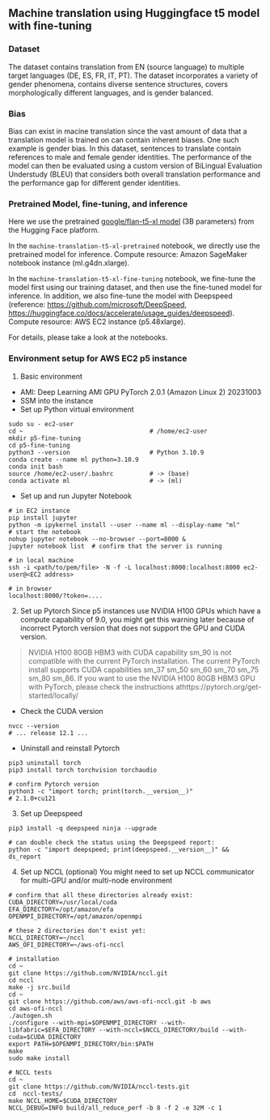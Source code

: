 ## Machine translation using Huggingface t5 model with fine-tuning

### Dataset
The dataset contains translation from EN (source language) to multiple target languages (DE, ES, FR, IT, PT). The dataset incorporates a variety of gender phenomena, contains diverse sentence structures, covers morphologically different languages, and is gender balanced. 

### Bias
Bias can exist in macine translation since the vast amount of data that a translation model is trained on can contain inherent biases. One such example is gender bias. In this dataset, sentences to translate contain references to male and female gender identities. The performance of the model can then be evaluated using a custom version of BiLingual Evaluation Understudy (BLEU) that considers both overall translation performance and the performance gap for different gender identities.

### Pretrained Model, fine-tuning, and inference

Here we use the pretrained [google/flan-t5-xl model](https://huggingface.co/google/flan-t5-xl) (3B parameters) from the Hugging Face platform.

In the `machine-translation-t5-xl-pretrained` notebook, we directly use the pretrained model for inference. Compute resource: Amazon SageMaker notebook instance (ml.g4dn.xlarge).

In the `machine-translation-t5-xl-fine-tuning` notebook, we fine-tune the model first using our training dataset, and then use the fine-tuned model for inference. In addition, we also fine-tune the model with Deepspeed (reference: https://github.com/microsoft/DeepSpeed, https://huggingface.co/docs/accelerate/usage_guides/deepspeed). Compute resource: AWS EC2 instance (p5.48xlarge).

For details, please take a look at the notebooks.

### Environment setup for AWS EC2 p5 instance

1. Basic environment

- AMI: Deep Learning AMI GPU PyTorch 2.0.1 (Amazon Linux 2) 20231003
- SSM into the instance
- Set up Python virtual environment
```
sudo su - ec2-user
cd ~                                   # /home/ec2-user
mkdir p5-fine-tuning
cd p5-fine-tuning
python3 --version                      # Python 3.10.9
conda create --name ml python=3.10.9
conda init bash
source /home/ec2-user/.bashrc          # -> (base)
conda activate ml                      # -> (ml)
```
- Set up and run Jupyter Notebook
```
# in EC2 instance
pip install jupyter
python -m ipykernel install --user --name ml --display-name "ml"
# start the notebook
nohup jupyter notebook --no-browser --port=8000 &
jupyter notebook list  # confirm that the server is running

# in local machine
ssh -i <path/to/pem/file> -N -f -L localhost:8000:localhost:8000 ec2-user@<EC2 address>

# in browser
localhost:8000/?token=....
```

2. Set up Pytorch
Since p5 instances use NVIDIA H100 GPUs which have a compute capability of 9.0, you might get this warning later because of incorrect Pytorch version that does not support the GPU and CUDA version.

>NVIDIA H100 80GB HBM3 with CUDA capability sm_90 is not compatible with the current PyTorch installation.
The current PyTorch install supports CUDA capabilities sm_37 sm_50 sm_60 sm_70 sm_75 sm_80 sm_86.
If you want to use the NVIDIA H100 80GB HBM3 GPU with PyTorch, please check the instructions athttps://pytorch.org/get-started/locally/


- Check the CUDA version
```
nvcc --version
# ... release 12.1 ...
```
- Uninstall and reinstall Pytorch
```
pip3 uninstall torch
pip3 install torch torchvision torchaudio

# confirm Pytorch version
python3 -c "import torch; print(torch.__version__)"
# 2.1.0+cu121
```


3. Set up Deepspeed
```
pip3 install -q deepspeed ninja --upgrade

# can double check the status using the Deepspeed report:
python -c "import deepspeed; print(deepspeed.__version__)" && ds_report
```

4. Set up NCCL (optional)
You might need to set up NCCL communicator for multi-GPU and/or multi-node environment

```
# confirm that all these directories already exist:
CUDA_DIRECTORY=/usr/local/cuda
EFA_DIRECTORY=/opt/amazon/efa
OPENMPI_DIRECTORY=/opt/amazon/openmpi

# these 2 directories don't exist yet:
NCCL_DIRECTORY=~/nccl
AWS_OFI_DIRECTORY=~/aws-ofi-nccl

# installation
cd ~
git clone https://github.com/NVIDIA/nccl.git
cd nccl
make -j src.build
cd ~
git clone https://github.com/aws/aws-ofi-nccl.git -b aws
cd aws-ofi-nccl
./autogen.sh
./configure --with-mpi=$OPENMPI_DIRECTORY --with-libfabric=$EFA_DIRECTORY --with-nccl=$NCCL_DIRECTORY/build --with-cuda=$CUDA_DIRECTORY
export PATH=$OPENMPI_DIRECTORY/bin:$PATH
make
sudo make install

# NCCL tests
cd ~
git clone https://github.com/NVIDIA/nccl-tests.git
cd  nccl-tests/
make NCCL_HOME=$CUDA_DIRECTORY
NCCL_DEBUG=INFO build/all_reduce_perf -b 8 -f 2 -e 32M -c 1
```
